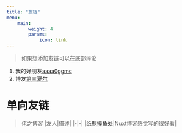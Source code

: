 ```yaml
---
title: "友链"
menu:
    main: 
        weight: 4
        params:
            icon: link
---
```


> 如果想添加友链可以在底部评论

1. 我的好朋友[aaaa0ggmc](https://aaaa0ggmc.github.io/Blog)
2. 博友[第三夏尔](https://thirdshire.com/)

# 单向友链

> 佬之博客
|友人|描述|
|-|-|
|[纸鹿摸鱼处](https://blog.zhilu.cyou/)|Nuxt博客感觉写的很好看|

